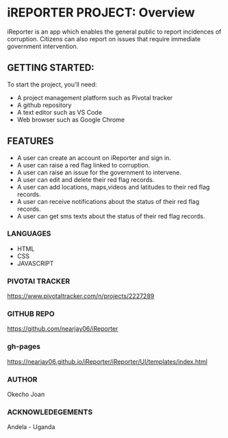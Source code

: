 # iREPORTER PROJECT: Overview

iReporter is an app which enables the general public to report incidences of corruption. Citizens can also report on issues that require immediate government intervention.

## GETTING STARTED:

To start the project, you'll need:
- A project management platform such as Pivotal tracker
- A github repository
- A text editor such as VS Code
- Web browser such as Google Chrome

## FEATURES

- A user can create an account on iReporter and sign in.
- A user can raise a red flag linked to corruption.
- A user can raise an issue for the government to intervene.
- A user can edit and delete their red flag records.
- A user can add locations, maps,videos and latitudes to their red flag records.
- A user can receive notifications about the status of their red flag records.
- A user can get sms texts about the status of their red flag records.

### LANGUAGES
- HTML
- CSS
- JAVASCRIPT

### PIVOTAl TRACKER

https://www.pivotaltracker.com/n/projects/2227289

### GITHUB REPO

https://github.com/nearjay06/iReporter

### gh-pages

https://nearjay06.github.io/iReporter/iReporter/UI/templates/index.html

### AUTHOR

Okecho Joan

### ACKNOWLEDEGEMENTS

Andela - Uganda